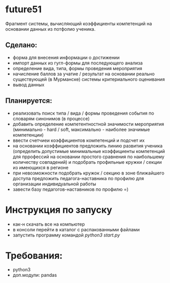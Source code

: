 # future51
Фрагмент системы, вычисляющий коэффициенты компетенций на основании данных из потфолио ученика.
## Сделано:
* форма для внесения информации о достижении
* импорт данных из гугл-формы для последующего анализа
* определение вида, типа, формы проведения мероприятия
* начисление баллов за учатие / результат на основании реально существующей (в Мурманске) системы критериального оценивания
* вывод данных
## Планируется:
* реализовать поиск типа / вида / формы проведения события по словарям синонимов (в процессе)
* добавить определение компетентностной значимости мероприятия (минимально - hard / soft, максимально - наиболее значимые компетенции)
* ввести счетчиеи коэффициентов компетенций и подсчет их
* на основании коэффициентов предложить линию развития ученика (определить допустимые минимальные коэффициенты компетенций для пррофессий на основании простого сравнения по наибольшему количеству совпадений) и подобрать профильные кружки / секции из имеющихся в регионе
* при невозможности подобрать кружок / секцию в зоне ближайшего доступа предложить педагога-наставника по профилю для организации индивидуальной работы
* завести базу педагогов-наставников по профилю =)
# Инструкция по запуску
* как-н скачать все на компьютер
* в консоли перейти в каталог с распакованными файлами
* запустить программу командой
*python3 start.py*
# Требования:
* python3
* доп.модули: pandas
